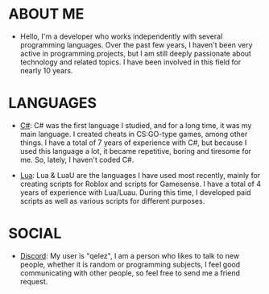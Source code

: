 # ABOUT ME

- Hello, I'm a developer who works independently with several programming languages. Over the past few years, I haven't been very active in programming projects, but I am still deeply passionate about technology and related topics. I have been involved in this field for nearly 10 years.

# LANGUAGES

- [C#](https://learn.microsoft.com/pt-br/dotnet/csharp/): C# was the first language I studied, and for a long time, it was my main language. I created cheats in CS:GO-type games, among other things. I have a total of 7 years of experience with C#, but because I used this language a lot, it became repetitive, boring and tiresome for me. So, lately, I haven't coded C#.

- [Lua](https://www.lua.org/docs.html): Lua & LuaU are the languages I have used most recently, mainly for creating scripts for Roblox and scripts for Gamesense. I have a total of 4 years of experience with Lua/Luau. During this time, I developed paid scripts as well as various scripts for different purposes.

# SOCIAL

- [Discord](https://discord.com/users/1407649353383809044): My user is "qelez", I am a person who likes to talk to new people, whether it is random or programming subjects, I feel good communicating with other people, so feel free to send me a friend request.
